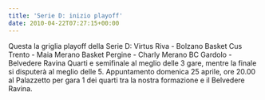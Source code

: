 ```yaml
---
title: 'Serie D: inizio playoff'
date: 2010-04-22T07:27:15+00:00
---
```

Questa la griglia playoff della Serie D: Virtus Riva - Bolzano Basket Cus Trento - Maia Merano Basket Pergine - Charly Merano BC Gardolo - Belvedere Ravina Quarti e semifinale al meglio delle 3 gare, mentre la finale si disputerà al meglio delle 5. Appuntamento domenica 25 aprile, ore 20.00 al Palazzetto per gara 1 dei quarti tra la nostra formazione e il Belvedere Ravina.